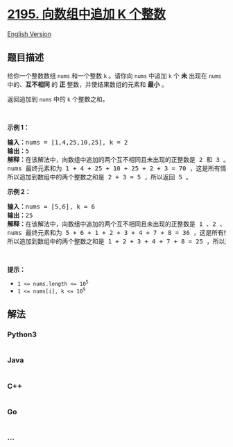 # [2195. 向数组中追加 K 个整数](https://leetcode.cn/problems/append-k-integers-with-minimal-sum)

[English Version](/solution/2100-2199/2195.Append%20K%20Integers%20With%20Minimal%20Sum/README_EN.md)

## 题目描述

<!-- 这里写题目描述 -->

<p>给你一个整数数组 <code>nums</code> 和一个整数 <code>k</code> 。请你向 <code>nums</code> 中追加 <code>k</code> 个 <strong>未</strong> 出现在 <code>nums</code> 中的、<strong>互不相同</strong> 的 <strong>正</strong> 整数，并使结果数组的元素和 <strong>最小</strong> 。</p>

<p>返回追加到 <code>nums</code> 中的 <code>k</code> 个整数之和。</p>

<p>&nbsp;</p>

<p><strong>示例 1：</strong></p>

<pre><strong>输入：</strong>nums = [1,4,25,10,25], k = 2
<strong>输出：</strong>5
<strong>解释：</strong>在该解法中，向数组中追加的两个互不相同且未出现的正整数是 2 和 3 。
nums 最终元素和为 1 + 4 + 25 + 10 + 25 + 2 + 3 = 70 ，这是所有情况中的最小值。
所以追加到数组中的两个整数之和是 2 + 3 = 5 ，所以返回 5 。</pre>

<p><strong>示例 2：</strong></p>

<pre><strong>输入：</strong>nums = [5,6], k = 6
<strong>输出：</strong>25
<strong>解释：</strong>在该解法中，向数组中追加的两个互不相同且未出现的正整数是 1 、2 、3 、4 、7 和 8 。
nums 最终元素和为 5 + 6 + 1 + 2 + 3 + 4 + 7 + 8 = 36 ，这是所有情况中的最小值。
所以追加到数组中的两个整数之和是 1 + 2 + 3 + 4 + 7 + 8 = 25 ，所以返回 25 。
</pre>

<p>&nbsp;</p>

<p><strong>提示：</strong></p>

<ul>
	<li><code>1 &lt;= nums.length &lt;= 10<sup>5</sup></code></li>
	<li><code>1 &lt;= nums[i], k &lt;= 10<sup>9</sup></code></li>
</ul>


## 解法

<!-- 这里可写通用的实现逻辑 -->

<!-- tabs:start -->

### **Python3**

<!-- 这里可写当前语言的特殊实现逻辑 -->

```python

```

### **Java**

<!-- 这里可写当前语言的特殊实现逻辑 -->

```java

```

### **C++**

```cpp

```

### **Go**

```go

```

### **...**

```

```

<!-- tabs:end -->